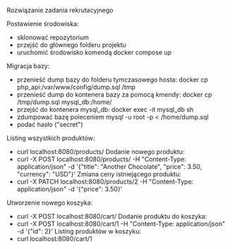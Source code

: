 Rozwiązanie zadania rekrutacyjnego

Postawienie środowiska:
- sklonować repozytorium
- przejść do głównego folderu projektu
- uruchomić środowisko komendą docker compose up

Migracja bazy:
- przenieść dump bazy do folderu tymczasowego hosta: docker cp php_api:/var/www/config/dump.sql /tmp
- przenieść dump do kontenera bazy za pomocą kmendy: docker cp /tmp/dump.sql mysql_db:/home/
- przejść do kontenera mysql_db: docker exec -it mysql_db sh
- zdumpować bazę poleceniem mysql -u root -p < /home/dump.sql
- podać hasło ("secret")

Listing wszystkich produktów:
- curl localhost:8080/products/
Dodanie nowego produktu:
- curl -X POST localhost:8080/products/ -H "Content-Type: application/json" -d '{"title": "Another Chocolate", "price": 3.50, "currency": "USD"}'
Zmiana ceny istniejącego produktu:
- curl -X PATCH localhost:8080/products/2 -H "Content-Type: application/json" -d '{"price": 3.50}'

Utworzenie nowego koszyka:
- curl -X POST localhost:8080/cart/
Dodanie produktu do koszyka:
- curl -X POST localhost:8080/cart/1 -H "Content-Type: application/json" -d '{"id": 2}'
Listing produktów w koszyku:
- curl localhost:8080/cart/1 